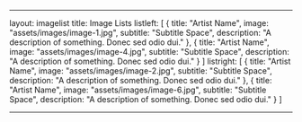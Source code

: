 ---

layout: imagelist
title: Image Lists
listleft: [
						{
							title: "Artist Name",
							image: "assets/images/image-1.jpg",
							subtitle: "Subtitle Space",
							description: "A description of something. Donec sed odio dui."
						},
						{
							title: "Artist Name",
							image: "assets/images/image-4.jpg",
							subtitle: "Subtitle Space",
							description: "A description of something. Donec sed odio dui."
						}
						]
listright: [
						{
							title: "Artist Name",
							image: "assets/images/image-2.jpg",
							subtitle: "Subtitle Space",
							description: "A description of something. Donec sed odio dui."
						},
						{
							title: "Artist Name",
							image: "assets/images/image-6.jpg",
							subtitle: "Subtitle Space",
							description: "A description of something. Donec sed odio dui."
						}
						]

---